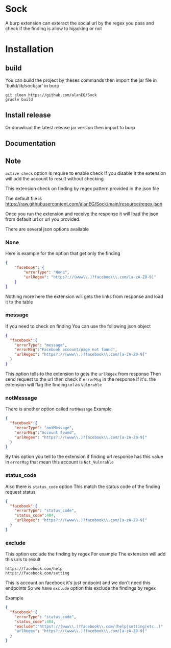 
# Sock

A burp extension can exteract the social url by the regex you pass and 
check if the finding is allow to hijacking or not 

# Installation

## build 
You can build the project by theses commands then import the jar file in 'build/lib/sock.jar' in burp   
```
git cloen https://github.com/alanEG/Sock
gradle build
```
## Install release 
Or donwload the latest release jar version then import to burp 

## Documentation
## Note 
`active check` option is require to enable check 
If you disable it the extension will add the account to result without checking 

This extension check on finding by regex pattern provided in the json file 

The default file is https://raw.githubusercontent.com/alanEG/Sock/main/resource/regex.json

Once you run the extension and receive the response it will load the json from default url or url you provided.

There are several json options available

### None 
Here is example for the option that get only the finding
```json
{
    "facebook": {
        "errorType": "None",
        "urlRegex": "https?://(www\\.)?facebook\\.com/[a-zA-Z0-9]"
    }
}
```
Nothing more here the extension will gets the links from response and load it to the table 

### message
If you need to check on finding
You can use the following json object

```json
{
  "facebook":{
    "errorType": "message",
    "errorMsg":"Facebook account/page not found",
    "urlRegex": "https?://(www\\.)?facebook\\.com/[a-zA-Z0-9]"
  }
}
```

This option tells to the extension to gets the `urlRegex` from response 
Then send request to the url then check if `errorMsg` in the response 
If it's. the extension will flag the finding url as `Vulnrable`

### notMessage
There is another option called `notMessage`
Example
```json
{
  "facebook":{
    "errorType": "notMessage",
    "errorMsg":"Account found",
    "urlRegex": "https?://(www\\.)?facebook\\.com/[a-zA-Z0-9]"
  }
}
```
By this option you tell to the extension if finding url response has this value in `errorMsg` that mean this account is `Not_Vulnrable`

### status_code
Also there is `status_code` option 
This match the status code of the finding request status
```json
{
  "facebook":{
    "errorType": "status_code",
    "status_code":404,
    "urlRegex": "https?://(www\\.)?facebook\\.com/[a-zA-Z0-9]"
  }
}
```

### exclude
This option exclude the finding by regex 
For example
The extension will add this urls to result 
```
https://facebook.com/help
https://facebook.com/setting
```
This is account on facebook it's just endpoint and we don't need this endpoints 
So we have `exclude` option this exclude the findings by regex

Example
```json
{
  "facebook":{
    "errorType": "status_code",
    "status_code":404,
    "exclude":"https?://(www\\.)?facebook\\.com/(help|setting|etc..)"
    "urlRegex": "https?://(www\\.)?facebook\\.com/[a-zA-Z0-9]"
  }
}
```
